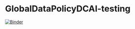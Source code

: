# GlobalDataPolicyDCAI-testing

[![Binder](https://mybinder.org/badge_logo.svg)](https://mybinder.org/v2/gh/NevadaM/GlobalDataPolicyDCAI-testing/main?urlpath=voila%2Frender%2FGADPO_Draft1.ipynb)
